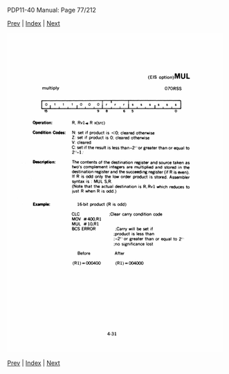 PDP11-40 Manual: Page 77/212

[Prev](pdp11-40-000076.html) | [Index](index.html) | [Next](pdp11-40-000078.html)

![](pdp11-40-000077.gif)

[Prev](pdp11-40-000076.html) | [Index](index.html) | [Next](pdp11-40-000078.html)

